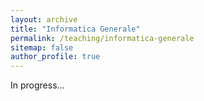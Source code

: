 ```yaml
---
layout: archive
title: "Informatica Generale"
permalink: /teaching/informatica-generale
sitemap: false
author_profile: true
---
```


In progress...